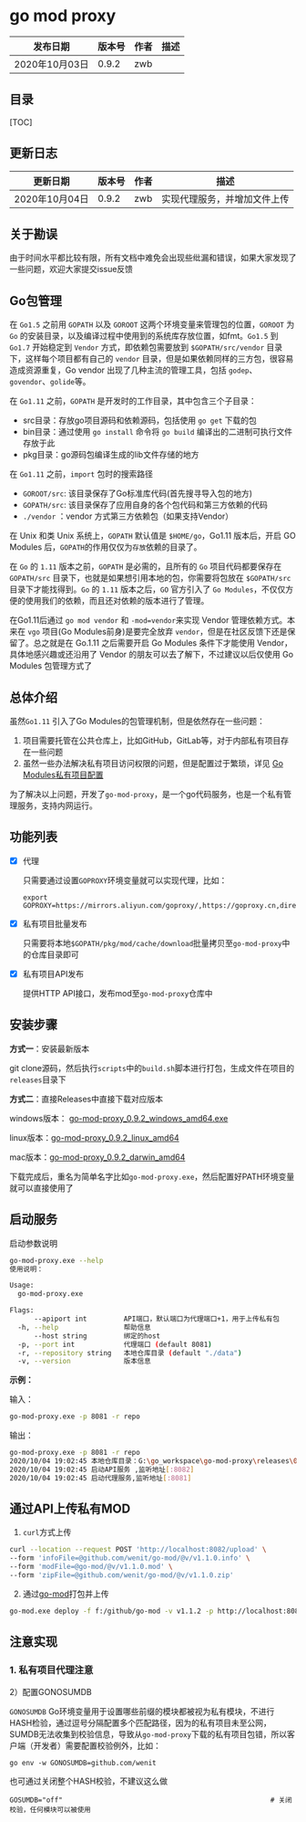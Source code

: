 # go mod proxy


| 发布日期       | 版本号 | 作者 | 描述 |
| -------------- | ------ | ---- | ---- |
| 2020年10月03日 | 0.9.2  | zwb  |      |

## 目录

[TOC]

## 更新日志

| 更新日期       | 版本号 | 作者 | 描述     |
| -------------- | ------ | ---- | -------- |
| 2020年10月04日 | 0.9.2  | zwb  | 实现代理服务，并增加文件上传 |


## 关于勘误

由于时间水平都比较有限，所有文档中难免会出现些纰漏和错误，如果大家发现了一些问题，欢迎大家提交issue反馈



## Go包管理

在 `Go1.5` 之前用 `GOPATH` 以及 `GOROOT` 这两个环境变量来管理包的位置，`GOROOT` 为 `Go` 的安装目录，以及编译过程中使用到的系统库存放位置，如fmt。`Go1.5` 到 `Go1.7` 开始稳定到 `Vendor` 方式，即依赖包需要放到 `$GOPATH/src/vendor` 目录下，这样每个项目都有自己的 `vendor` 目录，但是如果依赖同样的三方包，很容易造成资源重复，Go vendor 出现了几种主流的管理工具，包括 `godep`、`govendor`、`golide`等。

在 `Go1.11` 之前，`GOPATH` 是开发时的工作目录，其中包含三个子目录：

- src目录：存放go项目源码和依赖源码，包括使用 `go get` 下载的包
- bin目录：通过使用 `go install` 命令将 `go build` 编译出的二进制可执行文件存放于此
- pkg目录：go源码包编译生成的lib文件存储的地方

在 `Go1.11` 之前，`import` 包时的搜索路径

- `GOROOT/src`: 该目录保存了Go标准库代码(首先搜寻导入包的地方)
- `GOPATH/src`: 该目录保存了应用自身的各个包代码和第三方依赖的代码
- `./vendor` ：vendor 方式第三方依赖包（如果支持Vendor）

在 Unix 和类 Unix 系统上，`GOPATH` 默认值是 `$HOME/go`，Go1.11 版本后，开启 GO Modules 后，`GOPATH`的作用仅仅为`存放`依赖的目录了。

在 `Go` 的 `1.11` 版本之前，`GOPATH` 是必需的，且所有的 `Go` 项目代码都要保存在 `GOPATH/src` 目录下，也就是如果想引用本地的包，你需要将包放在 `$GOPATH/src` 目录下才能找得到。`Go` 的 `1.11` 版本之后，`GO` 官方引入了 `Go Modules`，不仅仅方便的使用我们的依赖，而且还对依赖的版本进行了管理。

在Go1.11后通过 `go mod vendor` 和 `-mod=vendor`来实现 Vendor 管理依赖方式。本来在 `vgo` 项目(Go Modules前身)是要完全放弃 `vendor`，但是在社区反馈下还是保留了。总之就是在 Go.1.11 之后需要开启 Go Modules 条件下才能使用 Vendor，具体地感兴趣或还沿用了 Vendor 的朋友可以去了解下，不过建议以后仅使用 Go Modules 包管理方式了

[Go 包管理 ]: https://zhuanlan.zhihu.com/p/183850037





## 总体介绍

虽然`Go1.11` 引入了Go Modules的包管理机制，但是依然存在一些问题：

1. 项目需要托管在公共仓库上，比如GitHub，GitLab等，对于内部私有项目存在一些问题
2. 虽然一些办法解决私有项目访问权限的问题，但是配置过于繁琐，详见 [Go Modules私有项目配置](https://www.jianshu.com/p/ca4404512cf3)



为了解决以上问题，开发了`go-mod-proxy`，是一个go代码服务，也是一个私有管理服务，支持内网运行。





## 功能列表

- [x] 代理

  只需要通过设置`GOPROXY`环境变量就可以实现代理，比如：

  ```
  export GOPROXY=https://mirrors.aliyun.com/goproxy/,https://goproxy.cn,direct
  ```

- [x] 私有项目批量发布

  只需要将本地`$GOPATH/pkg/mod/cache/download`批量拷贝至`go-mod-proxy`中的仓库目录即可

- [x] 私有项目API发布

  提供HTTP API接口，发布mod至`go-mod-proxy`仓库中



## 安装步骤

**方式一**：安装最新版本

git clone源码，然后执行`scripts`中的`build.sh`脚本进行打包，生成文件在项目的`releases`目录下

**方式二**：直接Releases中直接下载对应版本

windows版本： [go-mod-proxy_0.9.2_windows_amd64.exe](https://github.com/wenit/go-mod-proxy/releases/download/v0.9.2/go-mod-proxy_0.9.2_windows_amd64.exe)

linux版本：[go-mod-proxy_0.9.2_linux_amd64](https://github.com/wenit/go-mod-proxy/releases/download/v0.9.2/go-mod-proxy_0.9.2_linux_amd64)

mac版本：[go-mod-proxy_0.9.2_darwin_amd64](https://github.com/wenit/go-mod-proxy/releases/download/v0.9.2/go-mod-proxy_0.9.2_darwin_amd64)



下载完成后，重名为简单名字比如`go-mod-proxy.exe`，然后配置好PATH环境变量就可以直接使用了



## 启动服务

启动参数说明

```bash
go-mod-proxy.exe --help
使用说明：

Usage:
  go-mod-proxy.exe

Flags:
      --apiport int         API端口，默认端口为代理端口+1，用于上传私有包
  -h, --help                帮助信息
      --host string         绑定的host
  -p, --port int            代理端口 (default 8081)
  -r, --repository string   本地仓库目录 (default "./data")
  -v, --version             版本信息
```



**示例：**

输入：

```bash
go-mod-proxy.exe -p 8081 -r repo
```

输出：

```bash
go-mod-proxy.exe -p 8081 -r repo
2020/10/04 19:02:45 本地仓库目录：G:\go_workspace\go-mod-proxy\releases\0.9.2\windows\repo
2020/10/04 19:02:45 启动API服务 ,监听地址[:8082]
2020/10/04 19:02:45 启动代理服务,监听地址[:8081]
```





## 通过API上传私有MOD

1. `curl`方式上传

```bash
curl --location --request POST 'http://localhost:8082/upload' \
--form 'infoFile=@github.com/wenit/go-mod/@v/v1.1.0.info' \
--form 'modFile=@go-mod/@v/v1.1.0.mod' \
--form 'zipFile=@github.com/wenit/go-mod/@v/v1.1.0.zip'
```

2. 通过[go-mod](https://github.com/wenit/go-mod)打包并上传

``` bash
go-mod.exe deploy -f f:/github/go-mod -v v1.1.2 -p http://localhost:8082/upload
```



## 注意实现

### 1. 私有项目代理注意



2）配置GONOSUMDB

`GONOSUMDB` Go环境变量用于设置哪些前缀的模块都被视为私有模块，不进行HASH检验，通过逗号分隔配置多个匹配路径，因为的私有项目未至公网，SUMDB无法收集到校验信息，导致从`go-mod-proxy`下载的私有项目包错，所以客户端（开发者）需要配置校验例外，比如：

```
go env -w GONOSUMDB=github.com/wenit
```

也可通过关闭整个HASH校验，不建议这么做

```text
GOSUMDB="off"                                                   # 关闭校验，任何模块可以被使用
```





